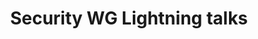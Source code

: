 ---
categories:
- bkk19
description: This is a general talk covering various topics and features that Security
  Working Group has been working with since the previous Connect. I.e., expect to
  hear more about the current status and what the future plan is for various topics.
image:
  featured: 'true'
  path: /assets/images/featured-images/bkk19/BKK19-117.png
session_attendee_num: '17'
session_id: BKK19-117
session_room: 'Keynote Room (World Ballroom BC) '
session_slot:
  end_time: '2019-04-01 16:25:00'
  start_time: '2019-04-01 16:00:00'
session_speakers:
- speaker_bio: Senior Software Engineer in Linaro Security Working Group
  speaker_company: Linaro
  speaker_image: /assets/images/speakers/bkk19/jens-wiklander.jpg
  speaker_location: ''
  speaker_name: Jens Wiklander
  speaker_position: Senior Software Engineer
  speaker_username: jens.wiklander
- speaker_bio: .
  speaker_company: Huawei/Hisilicon
  speaker_image: /assets/images/speakers/bkk19/jerome-forissier.jpg
  speaker_location: ''
  speaker_name: Jerome Forissier
  speaker_position: Open source software architect (security)
  speaker_username: jerome.forissier
- speaker_bio: Joakim has been a Linux user for about 15 years where he spent most
    of the time in his professional career working with security for embedded devices.
    The last five years he has been heading Security Working Group in Linaro who are
    working with various upstream projects related to Security where OP-TEE is one
    of the key projects for that group.
  speaker_company: Linaro
  speaker_image: /assets/images/speakers/bkk19/joakim-bech.jpg
  speaker_location: ''
  speaker_name: Joakim Bech
  speaker_position: Principal Engineer
  speaker_username: joakim.bech
session_track: Security
tag: session
tags:
- Security
- Open Source Development
title: Security WG Lightning talks
---